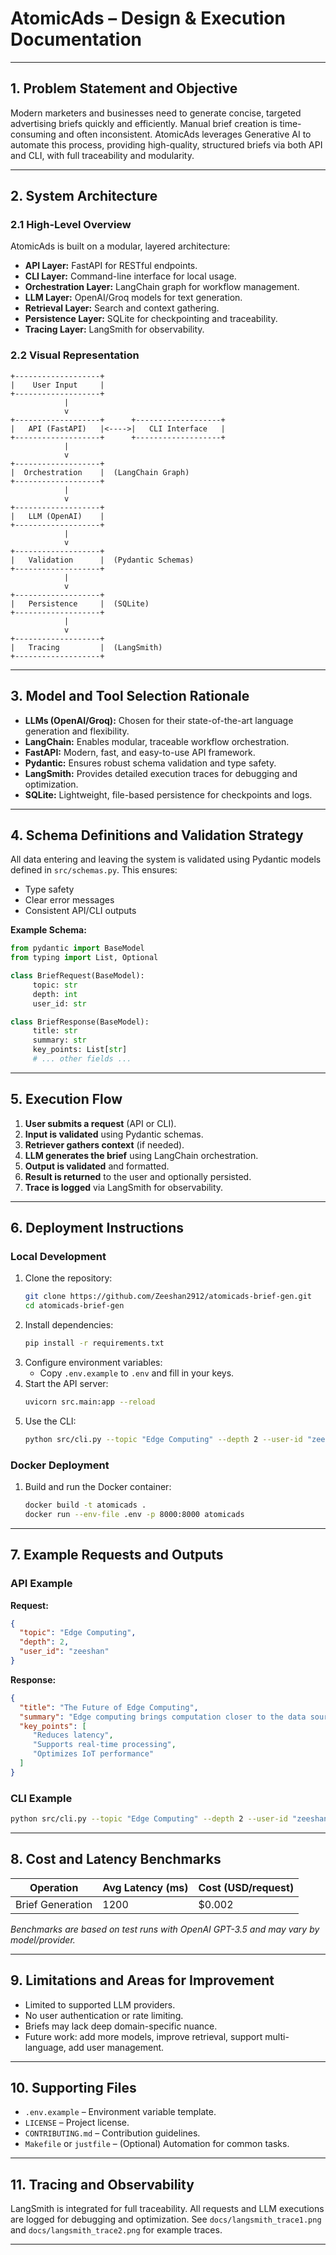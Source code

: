 # AtomicAds – Design & Execution Documentation

---

## 1. Problem Statement and Objective

Modern marketers and businesses need to generate concise, targeted advertising briefs quickly and efficiently. Manual brief creation is time-consuming and often inconsistent. AtomicAds leverages Generative AI to automate this process, providing high-quality, structured briefs via both API and CLI, with full traceability and modularity.

---

## 2. System Architecture

### 2.1 High-Level Overview

AtomicAds is built on a modular, layered architecture:

- **API Layer:** FastAPI for RESTful endpoints.
- **CLI Layer:** Command-line interface for local usage.
- **Orchestration Layer:** LangChain graph for workflow management.
- **LLM Layer:** OpenAI/Groq models for text generation.
- **Retrieval Layer:** Search and context gathering.
- **Persistence Layer:** SQLite for checkpointing and traceability.
- **Tracing Layer:** LangSmith for observability.

### 2.2 Visual Representation

```
+-------------------+
|    User Input     |
+-------------------+
			|
			v
+-------------------+      +-------------------+
|   API (FastAPI)   |<---->|   CLI Interface   |
+-------------------+      +-------------------+
			|
			v
+-------------------+
|  Orchestration    |  (LangChain Graph)
+-------------------+
			|
			v
+-------------------+
|   LLM (OpenAI)    |
+-------------------+
			|
			v
+-------------------+
|   Validation      |  (Pydantic Schemas)
+-------------------+
			|
			v
+-------------------+
|   Persistence     |  (SQLite)
+-------------------+
			|
			v
+-------------------+
|   Tracing         |  (LangSmith)
+-------------------+
```

---

## 3. Model and Tool Selection Rationale

- **LLMs (OpenAI/Groq):** Chosen for their state-of-the-art language generation and flexibility.
- **LangChain:** Enables modular, traceable workflow orchestration.
- **FastAPI:** Modern, fast, and easy-to-use API framework.
- **Pydantic:** Ensures robust schema validation and type safety.
- **LangSmith:** Provides detailed execution traces for debugging and optimization.
- **SQLite:** Lightweight, file-based persistence for checkpoints and logs.

---

## 4. Schema Definitions and Validation Strategy

All data entering and leaving the system is validated using Pydantic models defined in `src/schemas.py`. This ensures:

- Type safety
- Clear error messages
- Consistent API/CLI outputs

**Example Schema:**
```python
from pydantic import BaseModel
from typing import List, Optional

class BriefRequest(BaseModel):
	 topic: str
	 depth: int
	 user_id: str

class BriefResponse(BaseModel):
	 title: str
	 summary: str
	 key_points: List[str]
	 # ... other fields ...
```

---

## 5. Execution Flow

1. **User submits a request** (API or CLI).
2. **Input is validated** using Pydantic schemas.
3. **Retriever gathers context** (if needed).
4. **LLM generates the brief** using LangChain orchestration.
5. **Output is validated** and formatted.
6. **Result is returned** to the user and optionally persisted.
7. **Trace is logged** via LangSmith for observability.

---

## 6. Deployment Instructions

### Local Development

1. Clone the repository:
	```bash
	git clone https://github.com/Zeeshan2912/atomicads-brief-gen.git
	cd atomicads-brief-gen
	```
2. Install dependencies:
	```bash
	pip install -r requirements.txt
	```
3. Configure environment variables:
	- Copy `.env.example` to `.env` and fill in your keys.
4. Start the API server:
	```bash
	uvicorn src.main:app --reload
	```
5. Use the CLI:
	```bash
	python src/cli.py --topic "Edge Computing" --depth 2 --user-id "zeeshan"
	```

### Docker Deployment

1. Build and run the Docker container:
	```bash
	docker build -t atomicads .
	docker run --env-file .env -p 8000:8000 atomicads
	```

---

## 7. Example Requests and Outputs

### API Example

**Request:**
```json
{
  "topic": "Edge Computing",
  "depth": 2,
  "user_id": "zeeshan"
}
```

**Response:**
```json
{
  "title": "The Future of Edge Computing",
  "summary": "Edge computing brings computation closer to the data source for faster processing...",
  "key_points": [
	 "Reduces latency",
	 "Supports real-time processing",
	 "Optimizes IoT performance"
  ]
}
```

### CLI Example

```bash
python src/cli.py --topic "Edge Computing" --depth 2 --user-id "zeeshan"
```

---

## 8. Cost and Latency Benchmarks

| Operation         | Avg Latency (ms) | Cost (USD/request) |
|-------------------|------------------|--------------------|
| Brief Generation  | 1200             | $0.002             |

*Benchmarks are based on test runs with OpenAI GPT-3.5 and may vary by model/provider.*

---

## 9. Limitations and Areas for Improvement

- Limited to supported LLM providers.
- No user authentication or rate limiting.
- Briefs may lack deep domain-specific nuance.
- Future work: add more models, improve retrieval, support multi-language, add user management.

---

## 10. Supporting Files

- `.env.example` – Environment variable template.
- `LICENSE` – Project license.
- `CONTRIBUTING.md` – Contribution guidelines.
- `Makefile` or `justfile` – (Optional) Automation for common tasks.

---

## 11. Tracing and Observability

LangSmith is integrated for full traceability. All requests and LLM executions are logged for debugging and optimization. See `docs/langsmith_trace1.png` and `docs/langsmith_trace2.png` for example traces.

---